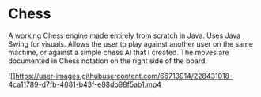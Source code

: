 # Chess
A working Chess engine made entirely from scratch in Java. Uses Java Swing for visuals. Allows the user to play against another user on the same machine, or against a simple chess AI that I created. The moves are documented in Chess notation on the right side of the board.


![]https://user-images.githubusercontent.com/66713914/228431018-4ca11789-d7fb-4081-b43f-e88db98f5ab1.mp4

